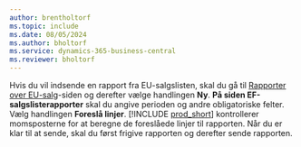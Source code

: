 ```yaml
---
author: brentholtorf
ms.topic: include
ms.date: 08/05/2024
ms.author: bholtorf
ms.service: dynamics-365-business-central
ms.reviewer: bholtorf
---
```


Hvis du vil indsende en rapport fra EU-salgslisten, skal du gå til [Rapporter over EU-salg](https://businesscentral.dynamics.com?page=321)-siden og derefter vælge handlingen **Ny**.  **På siden EF-salgslisterapporter** skal du angive perioden og andre obligatoriske felter. Vælg handlingen **Foreslå linjer**. [!INCLUDE [prod_short](../includes/prod_short.md)] kontrollerer momsposterne for at beregne de foreslåede linjer til rapporten. Når du er klar til at sende, skal du først frigive rapporten og derefter sende rapporten.
